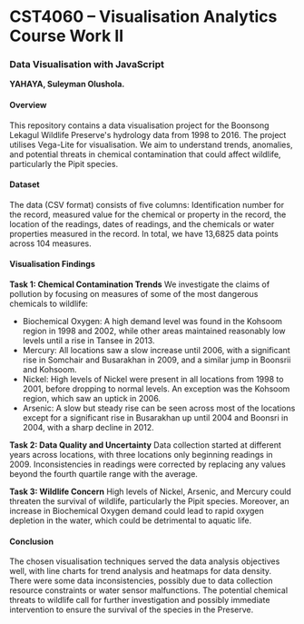 # CST4060 – Visualisation Analytics Course Work II
### Data Visualisation with JavaScript
**YAHAYA, Suleyman Olushola.**

#### Overview
This repository contains a data visualisation project for the Boonsong Lekagul Wildlife Preserve's hydrology data from 1998 to 2016. The project utilises Vega-Lite for visualisation. We aim to understand trends, anomalies, and potential threats in chemical contamination that could affect wildlife, particularly the Pipit species.

#### Dataset
The data (CSV format) consists of five columns: Identification number for the record, measured value for the chemical or property in the record, the location of the readings, dates of readings, and the chemicals or water properties measured in the record. In total, we have 13,6825 data points across 104 measures.

#### Visualisation Findings
**Task 1: Chemical Contamination Trends**
We investigate the claims of pollution by focusing on measures of some of the most dangerous chemicals to wildlife:

- Biochemical Oxygen: A high demand level was found in the Kohsoom region in 1998 and 2002, while other areas maintained reasonably low levels until a rise in Tansee in 2013.
- Mercury: All locations saw a slow increase until 2006, with a significant rise in Somchair and Busarakhan in 2009, and a similar jump in Boonsrii and Kohsoom.
- Nickel: High levels of Nickel were present in all locations from 1998 to 2001, before dropping to normal levels. An exception was the Kohsoom region, which saw an uptick in 2006.
- Arsenic: A slow but steady rise can be seen across most of the locations except for a significant rise in Busarakhan up until 2004 and Boonsri in 2004, with a sharp decline in 2012.

**Task 2: Data Quality and Uncertainty**
Data collection started at different years across locations, with three locations only beginning readings in 2009. Inconsistencies in readings were corrected by replacing any values beyond the fourth quartile range with the average.

**Task 3: Wildlife Concern**
High levels of Nickel, Arsenic, and Mercury could threaten the survival of wildlife, particularly the Pipit species. Moreover, an increase in Biochemical Oxygen demand could lead to rapid oxygen depletion in the water, which could be detrimental to aquatic life.

#### Conclusion
The chosen visualisation techniques served the data analysis objectives well, with line charts for trend analysis and heatmaps for data density. There were some data inconsistencies, possibly due to data collection resource constraints or water sensor malfunctions. The potential chemical threats to wildlife call for further investigation and possibly immediate intervention to ensure the survival of the species in the Preserve.
